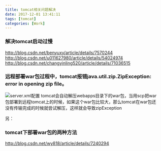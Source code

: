 ```yaml
---
title: tomcat相关问题解决
date: 2017-12-01 13:41:11
tags: [tomcat]
categories: [Work]
---
```


### 解决tomcat启动过慢
http://blog.csdn.net/benyuxy/article/details/7570244
http://blog.csdn.net/u011627980/article/details/54024974
http://blog.csdn.net/changyinling520/article/details/71036515

### 远程部署war包过程中，tomcat报错java.util.zip.ZipException: error in opening zip file。
![server.xml配置](tomcat配置.png "server.xml配置")
tomcat会自动解压webapps目录下的war包，当用scp把war包部署到远程tomcat上的时候，如果这个war包比较大，那么tomcat在war包还没有传输完成的时候就尝试解压，这样就会导致zipException


另：
### tomcat下部署war包的两种方法
http://blog.csdn.net/wy818/article/details/7240294
